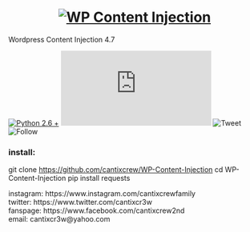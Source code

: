 <h1 align="center">
  <br>
  <a href="https://github.com/cantixcrew/WP-Content-Injection"><img src="https://github.com/cantixcrew/WP-Content-Injecrion/blob/main/img/Screenshot_20201106-223818~2.png" alt="WP Content Injection"></a>

</h1>

<div>
  <p>Wordpress Content Injection 4.7 </p>
</div>


[![Python 2.6 +](https://img.shields.io/badge/python-2.6-yellow.svg)](https://www.python.org/) 
![Size](https://img.shields.io/github/size/cantixcrew/WP-Content-Injection/README.md)
![Tweet](https://img.shields.io/twitter/url?style=social&url=https%3A%2F%2Ftwitter.com%2Fcantixcr3w)
![Follow](https://img.shields.io/twitter/follow/nenghaxor?label=Follow&style=social)

### install:
git clone https://github.com/cantixcrew/WP-Content-Injection
cd WP-Content-Injection
pip install requests

<div>
  instagram: https://www.instagram.com/cantixcrewfamily<br>
  twitter: https://www.twitter.com/cantixcr3w<br>
  fanspage: https://www.facebook.com/cantixcrew2nd<br>
  email: cantixcr3w@yahoo.com</p>
</div>
